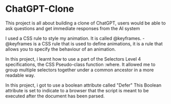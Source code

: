 # ChatGPT-Clone
This project is all about building a clone of ChatGPT, users would be able to ask questions and get immediate responses from the AI system

I used a CSS rule to style my animation. It is called @keyframes.
-@keyframes is a CSS rule that is used to define animations, it is a rule that allows you to specify the behaviour of an animation.

In this project, i learnt how to use a part of the Selectors Level 4 specifications, the CSS Pseudo-class function :where. It allowed me to group multiple selectors together under a common ancestor in a more readable way.

In this project, i got to use a boolean attribute called "Defer"
This Boolean attribute is set to indicate to a browser that the script is meant to be executed after the document has been parsed.